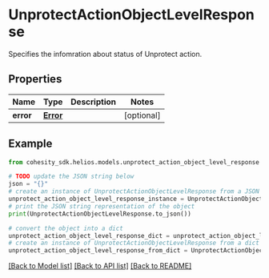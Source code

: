 # UnprotectActionObjectLevelResponse

Specifies the infomration about status of Unprotect action.

## Properties

Name | Type | Description | Notes
------------ | ------------- | ------------- | -------------
**error** | [**Error**](Error.md) |  | [optional] 

## Example

```python
from cohesity_sdk.helios.models.unprotect_action_object_level_response import UnprotectActionObjectLevelResponse

# TODO update the JSON string below
json = "{}"
# create an instance of UnprotectActionObjectLevelResponse from a JSON string
unprotect_action_object_level_response_instance = UnprotectActionObjectLevelResponse.from_json(json)
# print the JSON string representation of the object
print(UnprotectActionObjectLevelResponse.to_json())

# convert the object into a dict
unprotect_action_object_level_response_dict = unprotect_action_object_level_response_instance.to_dict()
# create an instance of UnprotectActionObjectLevelResponse from a dict
unprotect_action_object_level_response_from_dict = UnprotectActionObjectLevelResponse.from_dict(unprotect_action_object_level_response_dict)
```
[[Back to Model list]](../README.md#documentation-for-models) [[Back to API list]](../README.md#documentation-for-api-endpoints) [[Back to README]](../README.md)


